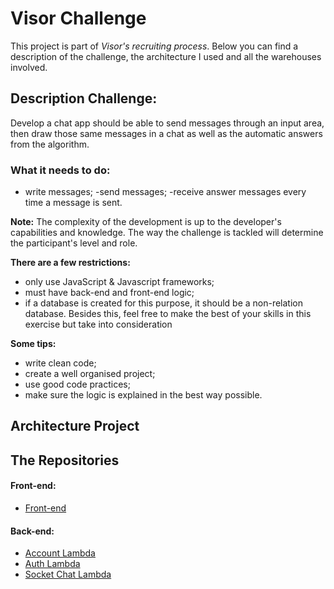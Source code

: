 # Visor Challenge

This project is part of *Visor's  recruiting process*. Below you can find a description of the challenge, the architecture I used and all the warehouses involved.

## Description Challenge:

 Develop a chat app should be able to send messages through an input area, then draw those same messages in a chat as well as the automatic answers from the algorithm.


### What it needs to do:
- write messages;
-send messages;
-receive answer messages every time a message is sent.

**Note:** The complexity of the development is up to the developer's capabilities and knowledge. The way the
challenge is tackled will determine the participant's level and role.

**There are a few restrictions:**
- only use JavaScript & Javascript frameworks;
- must have back-end and front-end logic;
- if a database is created for this purpose, it
should be a non-relation database.
Besides this, feel free to make the best of your
skills in this exercise but take into consideration


**Some tips:**
- write clean code;
- create a well organised project;
- use good code practices;
- make sure the logic is explained in the best way possible.



## Architecture Project



## The Repositories

 #### Front-end:
- [Front-end](https://github.com/JeffersonGibin/visor-chat-webapp)
 #### Back-end:
- [Account Lambda](https://github.com/JeffersonGibin/visor-account-lmb-api)
- [Auth Lambda](https://github.com/JeffersonGibin/visor-auth-lmb-api)
- [Socket Chat Lambda](https://github.com/JeffersonGibin/visor-chat-lmb-socket)
